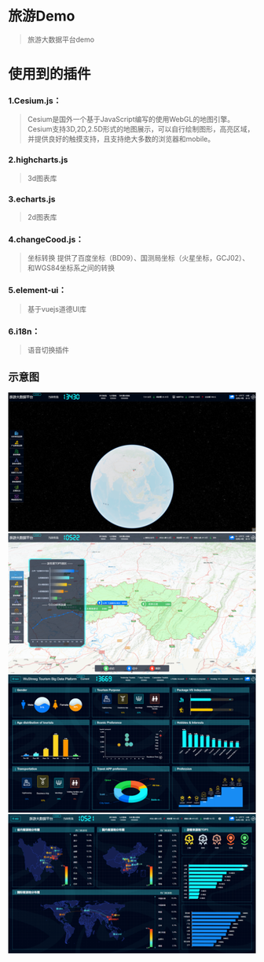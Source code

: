 # 旅游Demo

>旅游大数据平台demo

# 使用到的插件

### 1.Cesium.js：

>Cesium是国外一个基于JavaScript编写的使用WebGL的地图引擎。Cesium支持3D,2D,2.5D形式的地图展示，可以自行绘制图形，高亮区域，并提供良好的触摸支持，且支持绝大多数的浏览器和mobile。

### 2.highcharts.js
>3d图表库
### 3.echarts.js
>2d图表库
### 4.changeCood.js：
> 坐标转换 提供了百度坐标（BD09）、国测局坐标（火星坐标，GCJ02）、和WGS84坐标系之间的转换
### 5.element-ui：
>基于vuejs道德UI库
### 6.i18n：
>语音切换插件
## 示意图
![pic4](static/img/pic4.png)
![pic1](static/img/pic1.png)
![pic2](static/img/pic2.png)
![pic3](static/img/pic3.png)

